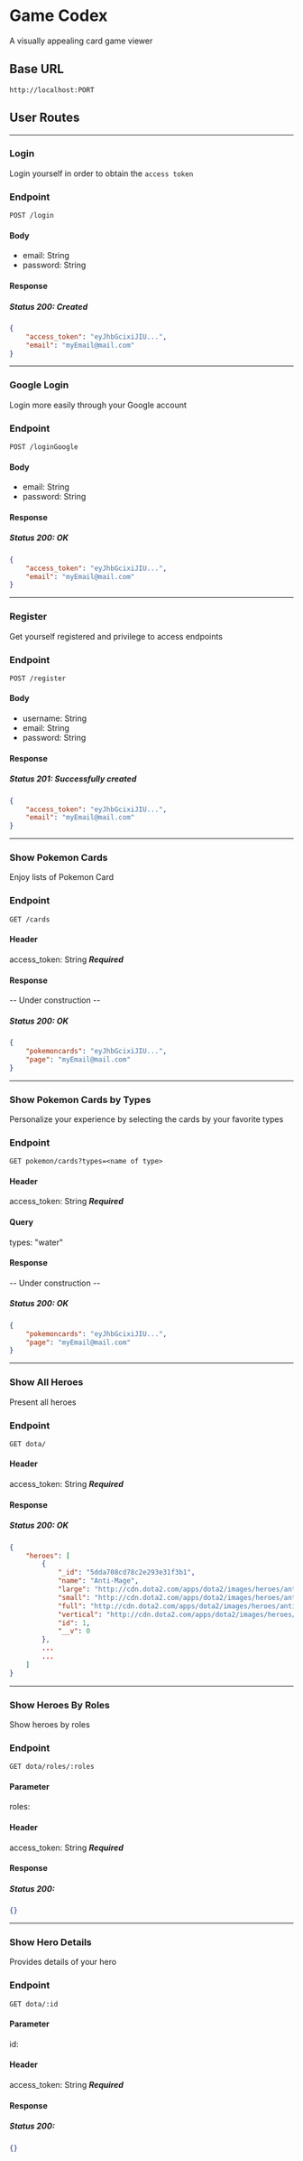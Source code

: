 # Game Codex

A visually appealing card game viewer

## Base URL

```http
http://localhost:PORT
```

## User Routes

------------------------------------

### Login

Login yourself in order to obtain the `access token`

### Endpoint

```http
POST /login
```

#### Body
- email: String
- password: String

#### Response

##### Status 200: Created

```json
{
    "access_token": "eyJhbGcixiJIU...",
    "email": "myEmail@mail.com"
}
```

------------------------------------

### Google Login

Login more easily through your Google account

### Endpoint

```http
POST /loginGoogle
```

#### Body
- email: String
- password: String

#### Response

##### Status 200: OK

```json
{
    "access_token": "eyJhbGcixiJIU...",
    "email": "myEmail@mail.com"
}
```

------------------------------------

### Register

Get yourself registered and privilege to access endpoints

### Endpoint

```http
POST /register
```
#### Body
- username: String
- email: String
- password: String

#### Response

##### Status 201: Successfully created

```json
{
    "access_token": "eyJhbGcixiJIU...",
    "email": "myEmail@mail.com"
}
```
------------------------------------

### Show Pokemon Cards

Enjoy lists of Pokemon Card

### Endpoint

```http
GET /cards
```

#### Header

access_token: String ***Required***

#### Response

-- Under construction --

##### Status 200: OK

```json
{
    "pokemoncards": "eyJhbGcixiJIU...",
    "page": "myEmail@mail.com"
}
```

------------------------------------

### Show Pokemon Cards by Types

Personalize your experience by selecting the cards by your favorite types

### Endpoint

```http
GET pokemon/cards?types=<name of type>
```

#### Header

access_token: String ***Required***

#### Query

types: "water"

#### Response

-- Under construction --

##### Status 200: OK

```json
{
    "pokemoncards": "eyJhbGcixiJIU...",
    "page": "myEmail@mail.com"
}
```
------------------------------------

### Show All Heroes

Present all heroes

### Endpoint

```http
GET dota/
```

#### Header

access_token: String ***Required***

#### Response

##### Status 200: OK

```json
{
    "heroes": [
        {
            "_id": "5dda708cd78c2e293e31f3b1",
            "name": "Anti-Mage",
            "large": "http://cdn.dota2.com/apps/dota2/images/heroes/antimage_lg.png",
            "small": "http://cdn.dota2.com/apps/dota2/images/heroes/antimage_sb.png",
            "full": "http://cdn.dota2.com/apps/dota2/images/heroes/antimage_full.png",
            "vertical": "http://cdn.dota2.com/apps/dota2/images/heroes/antimage_vert.jpg",
            "id": 1,
            "__v": 0
        },
        ...
        ...
    ]
}
```
------------------------------------

### Show Heroes By Roles

Show heroes by roles

### Endpoint

```http
GET dota/roles/:roles
```

#### Parameter

roles: <name of role>

#### Header

access_token: String ***Required***

#### Response

##### Status 200:

```json
{}
```
------------------------------------

### Show Hero Details

Provides details of your hero

### Endpoint

```http
GET dota/:id
```

#### Parameter

id: <id of hero>

#### Header

access_token: String ***Required***

#### Response

##### Status 200:

```json
{}
```